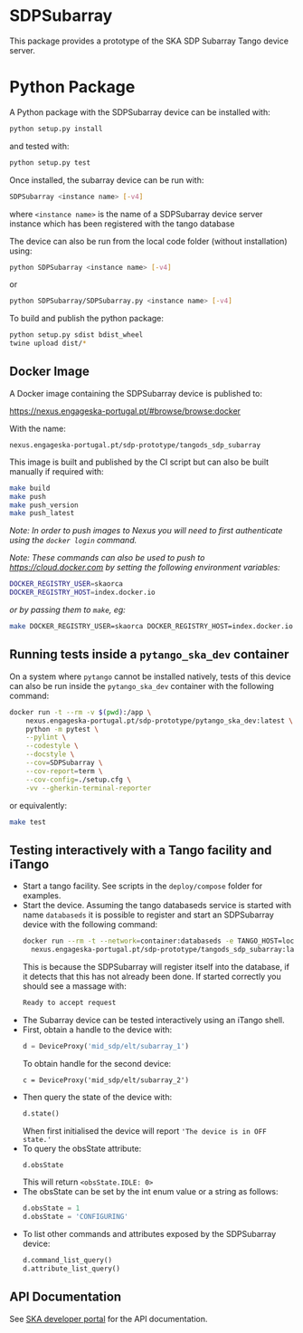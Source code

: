 # SDPSubarray

This package provides a prototype of the SKA SDP Subarray Tango device server.

# Python Package

A Python package with the SDPSubarray device can be installed with:

```bash
python setup.py install
```

and tested with:

```bash
python setup.py test
```

Once installed, the subarray device can be run with:

```bash
SDPSubarray <instance name> [-v4]
```

where `<instance name>` is the name of a SDPSubarray device server instance
which has been registered with the tango database

The device can also be run from the local code folder (without installation)
using:

```bash
python SDPSubarray <instance name> [-v4]
```

or 

```bash
python SDPSubarray/SDPSubarray.py <instance name> [-v4]
```

To build and publish the python package:

```bash
python setup.py sdist bdist_wheel
twine upload dist/*
```

## Docker Image

A Docker image containing the SDPSubarray device is published to:

<https://nexus.engageska-portugal.pt/#browse/browse:docker>

With the name:

```
nexus.engageska-portugal.pt/sdp-prototype/tangods_sdp_subarray
```

This image is built and published by the CI script but can also be built
manually if required with:

```bash
make build
make push
make push_version
make push_latest
```

*Note: In order to push images to Nexus you will need to first authenticate
using the `docker login` command.*

*Note: These commands can also be used to push to <https://cloud.docker.com> by
setting the following environment variables:* 
```bash
DOCKER_REGISTRY_USER=skaorca
DOCKER_REGISTRY_HOST=index.docker.io
```
*or by passing them to `make`, eg:* 
```bash
make DOCKER_REGISTRY_USER=skaorca DOCKER_REGISTRY_HOST=index.docker.io build
```

## Running tests inside a `pytango_ska_dev` container

On a system where `pytango` cannot be installed natively, tests of this device
can also be run inside the `pytango_ska_dev` container with the following
command:

```bash
docker run -t --rm -v $(pwd):/app \
    nexus.engageska-portugal.pt/sdp-prototype/pytango_ska_dev:latest \
    python -m pytest \
    --pylint \
    --codestyle \
    --docstyle \
    --cov=SDPSubarray \
    --cov-report=term \
    --cov-config=./setup.cfg \
    -vv --gherkin-terminal-reporter    
```

or equivalently:

```bash
make test
```

## Testing interactively with a Tango facility and iTango

- Start a tango facility. See scripts in the `deploy/compose` folder for
  examples.
- Start the device. Assuming the tango databaseds service is started with name
  `databaseds` it is possible to register and start an SDPSubarray device with
  the following command:  
  ```bash
  docker run --rm -t --network=container:databaseds -e TANGO_HOST=localhost:10000 
    nexus.engageska-portugal.pt/sdp-prototype/tangods_sdp_subarray:latest
  ```
  This is because the SDPSubarray will register itself into the database, if it
  detects that this has not already been done. If started correctly you should
  see a massage with:
  ```bash
  Ready to accept request
  ```
- The Subarray device can be tested interactively using an iTango shell.
- First, obtain a handle to the device with: 
  ```python
  d = DeviceProxy('mid_sdp/elt/subarray_1')
  ```
  To obtain handle for the second device:
  ```
  c = DeviceProxy('mid_sdp/elt/subarray_2')
  ```
- Then query the state of the device with: 
  ```python
  d.state()
  ```
  When first initialised the device will report `'The device is in OFF state.'`
- To query the obsState attribute: 
  ```python
  d.obsState
  ```
  This will return `<obsState.IDLE: 0>`
- The obsState can be set by the int enum value or a string as follows: 
  ```python
  d.obsState = 1
  d.obsState = 'CONFIGURING'  
  ```  
- To list other commands and attributes exposed by the SDPSubarray device: 
  ```python
  d.command_list_query()
  d.attribute_list_query()
  ```

## API Documentation

See [SKA developer
portal](https://developer.skatelescope.org/projects/sdp-prototype/en/latest/sdp_subarray.html)
for the API documentation.
